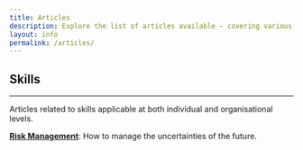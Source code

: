 ```yaml
---
title: Articles
description: Explore the list of articles available - covering various topics and fields.
layout: info
permalink: /articles/
---
```


## Skills

---

Articles related to skills applicable at both individual and organisational levels.

[**Risk Management**](../articles/risk-management.md): How to manage the uncertainties of the future.
